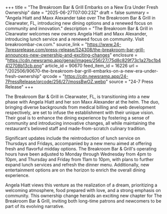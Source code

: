 +++
title = "The Breakroom Bar & Grill Embarks on a New Era Under Fresh Ownership"
date = "2025-06-27T07:00:23Z"
draft = false
summary = "Angela Hiatt and Maxx Alexander take over The Breakroom Bar & Grill in Clearwater, FL, introducing new dining options and a renewed focus on community and innovation."
description = "The Breakroom Bar & Grill in Clearwater welcomes new owners Angela Hiatt and Maxx Alexander, introducing lunch service and a renewed focus on community. Visit breakroombar-cw.com."
source_link = "https://www.24-7pressrelease.com/press-release/524308/the-breakroom-bar-grill-announces-new-ownership-and-exciting-changes"
enclosure = "https://cdn.newsramp.app/genai/images/256/27/75d8c829f73c1a27bc1b4412708b13cb.png"
article_id = 90670
feed_item_id = 16226
url = "/202506/90670-the-breakroom-bar-grill-embarks-on-a-new-era-under-fresh-ownership"
qrcode = "https://cdn.newsramp.app/24-7PressRelease/qrcode/256/27/mossBwOZ.webp"
source = "24-7 Press Release"
+++

<p>The Breakroom Bar & Grill in Clearwater, FL, is transitioning into a new phase with Angela Hiatt and her son Maxx Alexander at the helm. The duo, bringing diverse backgrounds from medical billing and web development respectively, are set to infuse the establishment with their unique vision. Their goal is to enhance the dining experience by fostering a sense of community and introducing innovative changes, all while maintaining the restaurant's beloved staff and made-from-scratch culinary tradition.</p><p>Significant updates include the reintroduction of lunch service on Thursdays and Fridays, accompanied by a new menu aimed at offering fresh and flavorful midday options. The Breakroom Bar & Grill's operating hours have been adjusted to Monday through Wednesday from 4pm to 10pm, and Thursday and Friday from 11am to 10pm, with plans to further expand lunch services and refresh the dinner menu. Additionally, new entertainment options are on the horizon to enrich the overall dining experience.</p><p>Angela Hiatt views this venture as the realization of a dream, prioritizing a welcoming atmosphere, food prepared with love, and a strong emphasis on community. This ownership change heralds an exciting new chapter for The Breakroom Bar & Grill, inviting both long-time patrons and newcomers to be part of its evolving narrative.</p>